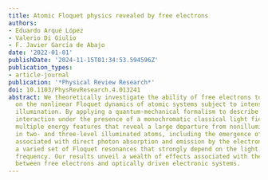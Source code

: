 ```yaml
---
title: Atomic Floquet physics revealed by free electrons
authors:
- Eduardo Arqué López
- Valerio Di Giulio
- F. Javier García de Abajo
date: '2022-01-01'
publishDate: '2024-11-15T01:34:53.594596Z'
publication_types:
- article-journal
publication: '*Physical Review Research*'
doi: 10.1103/PhysRevResearch.4.013241
abstract: We theoretically investigate the ability of free electrons to yield information
  on the nonlinear Floquet dynamics of atomic systems subject to intense external
  illumination. By applying a quantum-mechanical formalism to describe the atom-electron
  interaction under the presence of a monochromatic classical light field, we observe
  multiple energy features that reveal a large departure from nonillumination conditions
  in two- and three-level illuminated atoms, including the emergence of energy features
  associated with direct photon absorption and emission by the electron, as well as
  a varied set of Floquet resonances that strongly depend on the light intensity and
  frequency. Our results unveil a wealth of effects associated with the interaction
  between free electrons and optically driven electronic systems.
---
```

